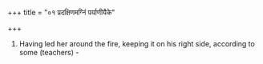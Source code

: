 +++
title = "०१ प्रदक्षिणमग्निं पर्याणीयैके"

+++
1. Having led her around the fire, keeping it on his right side, according to some (teachers) - 
